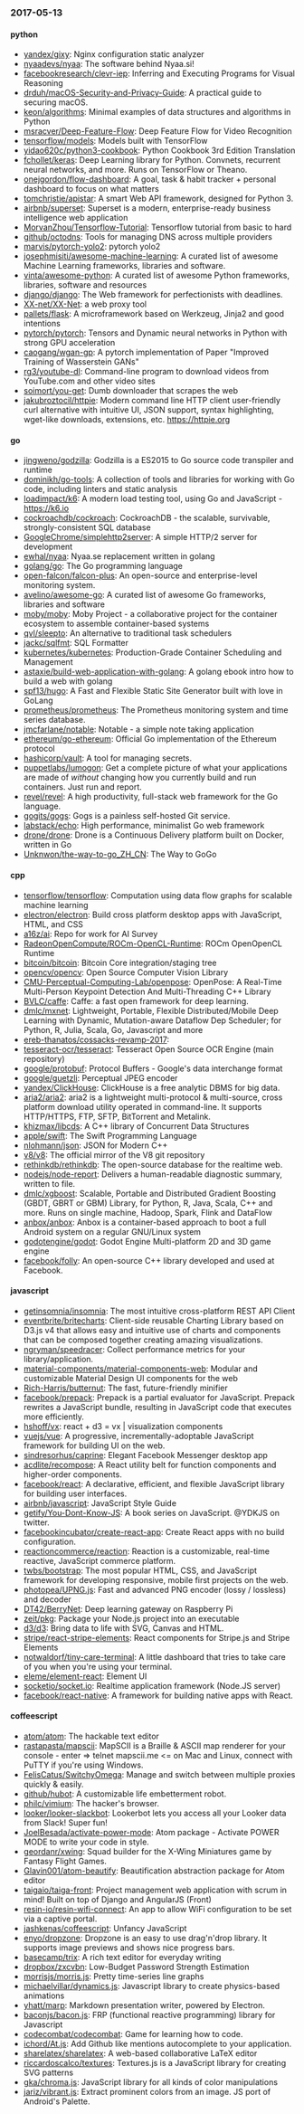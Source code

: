 ### 2017-05-13

#### python
* [yandex/gixy](https://github.com/yandex/gixy): Nginx configuration static analyzer
* [nyaadevs/nyaa](https://github.com/nyaadevs/nyaa): The software behind Nyaa.si!
* [facebookresearch/clevr-iep](https://github.com/facebookresearch/clevr-iep): Inferring and Executing Programs for Visual Reasoning
* [drduh/macOS-Security-and-Privacy-Guide](https://github.com/drduh/macOS-Security-and-Privacy-Guide): A practical guide to securing macOS.
* [keon/algorithms](https://github.com/keon/algorithms): Minimal examples of data structures and algorithms in Python
* [msracver/Deep-Feature-Flow](https://github.com/msracver/Deep-Feature-Flow): Deep Feature Flow for Video Recognition
* [tensorflow/models](https://github.com/tensorflow/models): Models built with TensorFlow
* [yidao620c/python3-cookbook](https://github.com/yidao620c/python3-cookbook): Python Cookbook 3rd Edition Translation
* [fchollet/keras](https://github.com/fchollet/keras): Deep Learning library for Python. Convnets, recurrent neural networks, and more. Runs on TensorFlow or Theano.
* [onejgordon/flow-dashboard](https://github.com/onejgordon/flow-dashboard): A goal, task & habit tracker + personal dashboard to focus on what matters
* [tomchristie/apistar](https://github.com/tomchristie/apistar): A smart Web API framework, designed for Python 3. 
* [airbnb/superset](https://github.com/airbnb/superset): Superset is a modern, enterprise-ready business intelligence web application
* [MorvanZhou/Tensorflow-Tutorial](https://github.com/MorvanZhou/Tensorflow-Tutorial): Tensorflow tutorial from basic to hard
* [github/octodns](https://github.com/github/octodns): Tools for managing DNS across multiple providers
* [marvis/pytorch-yolo2](https://github.com/marvis/pytorch-yolo2): pytorch yolo2
* [josephmisiti/awesome-machine-learning](https://github.com/josephmisiti/awesome-machine-learning): A curated list of awesome Machine Learning frameworks, libraries and software.
* [vinta/awesome-python](https://github.com/vinta/awesome-python): A curated list of awesome Python frameworks, libraries, software and resources
* [django/django](https://github.com/django/django): The Web framework for perfectionists with deadlines.
* [XX-net/XX-Net](https://github.com/XX-net/XX-Net): a web proxy tool
* [pallets/flask](https://github.com/pallets/flask): A microframework based on Werkzeug, Jinja2 and good intentions
* [pytorch/pytorch](https://github.com/pytorch/pytorch): Tensors and Dynamic neural networks in Python with strong GPU acceleration
* [caogang/wgan-gp](https://github.com/caogang/wgan-gp): A pytorch implementation of Paper "Improved Training of Wasserstein GANs"
* [rg3/youtube-dl](https://github.com/rg3/youtube-dl): Command-line program to download videos from YouTube.com and other video sites
* [soimort/you-get](https://github.com/soimort/you-get):  Dumb downloader that scrapes the web
* [jakubroztocil/httpie](https://github.com/jakubroztocil/httpie): Modern command line HTTP client  user-friendly curl alternative with intuitive UI, JSON support, syntax highlighting, wget-like downloads, extensions, etc. https://httpie.org

#### go
* [jingweno/godzilla](https://github.com/jingweno/godzilla): Godzilla is a ES2015 to Go source code transpiler and runtime
* [dominikh/go-tools](https://github.com/dominikh/go-tools): A collection of tools and libraries for working with Go code, including linters and static analysis
* [loadimpact/k6](https://github.com/loadimpact/k6): A modern load testing tool, using Go and JavaScript - https://k6.io
* [cockroachdb/cockroach](https://github.com/cockroachdb/cockroach): CockroachDB - the scalable, survivable, strongly-consistent SQL database
* [GoogleChrome/simplehttp2server](https://github.com/GoogleChrome/simplehttp2server): A simple HTTP/2 server for development
* [ewhal/nyaa](https://github.com/ewhal/nyaa): Nyaa.se replacement written in golang
* [golang/go](https://github.com/golang/go): The Go programming language
* [open-falcon/falcon-plus](https://github.com/open-falcon/falcon-plus): An open-source and enterprise-level monitoring system.
* [avelino/awesome-go](https://github.com/avelino/awesome-go): A curated list of awesome Go frameworks, libraries and software
* [moby/moby](https://github.com/moby/moby): Moby Project - a collaborative project for the container ecosystem to assemble container-based systems
* [qvl/sleepto](https://github.com/qvl/sleepto): An alternative to traditional task schedulers
* [jackc/sqlfmt](https://github.com/jackc/sqlfmt): SQL Formatter
* [kubernetes/kubernetes](https://github.com/kubernetes/kubernetes): Production-Grade Container Scheduling and Management
* [astaxie/build-web-application-with-golang](https://github.com/astaxie/build-web-application-with-golang): A golang ebook intro how to build a web with golang
* [spf13/hugo](https://github.com/spf13/hugo): A Fast and Flexible Static Site Generator built with love in GoLang
* [prometheus/prometheus](https://github.com/prometheus/prometheus): The Prometheus monitoring system and time series database.
* [jmcfarlane/notable](https://github.com/jmcfarlane/notable): Notable - a simple note taking application
* [ethereum/go-ethereum](https://github.com/ethereum/go-ethereum): Official Go implementation of the Ethereum protocol
* [hashicorp/vault](https://github.com/hashicorp/vault): A tool for managing secrets.
* [puppetlabs/lumogon](https://github.com/puppetlabs/lumogon): Get a complete picture of what your applications are made of *without* changing how you currently build and run containers. Just run and report.
* [revel/revel](https://github.com/revel/revel): A high productivity, full-stack web framework for the Go language.
* [gogits/gogs](https://github.com/gogits/gogs): Gogs is a painless self-hosted Git service.
* [labstack/echo](https://github.com/labstack/echo): High performance, minimalist Go web framework
* [drone/drone](https://github.com/drone/drone): Drone is a Continuous Delivery platform built on Docker, written in Go
* [Unknwon/the-way-to-go_ZH_CN](https://github.com/Unknwon/the-way-to-go_ZH_CN): The Way to GoGo

#### cpp
* [tensorflow/tensorflow](https://github.com/tensorflow/tensorflow): Computation using data flow graphs for scalable machine learning
* [electron/electron](https://github.com/electron/electron): Build cross platform desktop apps with JavaScript, HTML, and CSS
* [a16z/ai](https://github.com/a16z/ai): Repo for work for AI Survey
* [RadeonOpenCompute/ROCm-OpenCL-Runtime](https://github.com/RadeonOpenCompute/ROCm-OpenCL-Runtime): ROCm OpenOpenCL Runtime
* [bitcoin/bitcoin](https://github.com/bitcoin/bitcoin): Bitcoin Core integration/staging tree
* [opencv/opencv](https://github.com/opencv/opencv): Open Source Computer Vision Library
* [CMU-Perceptual-Computing-Lab/openpose](https://github.com/CMU-Perceptual-Computing-Lab/openpose): OpenPose: A Real-Time Multi-Person Keypoint Detection And Multi-Threading C++ Library
* [BVLC/caffe](https://github.com/BVLC/caffe): Caffe: a fast open framework for deep learning.
* [dmlc/mxnet](https://github.com/dmlc/mxnet): Lightweight, Portable, Flexible Distributed/Mobile Deep Learning with Dynamic, Mutation-aware Dataflow Dep Scheduler; for Python, R, Julia, Scala, Go, Javascript and more
* [ereb-thanatos/cossacks-revamp-2017](https://github.com/ereb-thanatos/cossacks-revamp-2017): 
* [tesseract-ocr/tesseract](https://github.com/tesseract-ocr/tesseract): Tesseract Open Source OCR Engine (main repository)
* [google/protobuf](https://github.com/google/protobuf): Protocol Buffers - Google's data interchange format
* [google/guetzli](https://github.com/google/guetzli): Perceptual JPEG encoder
* [yandex/ClickHouse](https://github.com/yandex/ClickHouse): ClickHouse is a free analytic DBMS for big data.
* [aria2/aria2](https://github.com/aria2/aria2): aria2 is a lightweight multi-protocol & multi-source, cross platform download utility operated in command-line. It supports HTTP/HTTPS, FTP, SFTP, BitTorrent and Metalink.
* [khizmax/libcds](https://github.com/khizmax/libcds): A C++ library of Concurrent Data Structures
* [apple/swift](https://github.com/apple/swift): The Swift Programming Language
* [nlohmann/json](https://github.com/nlohmann/json): JSON for Modern C++
* [v8/v8](https://github.com/v8/v8): The official mirror of the V8 git repository
* [rethinkdb/rethinkdb](https://github.com/rethinkdb/rethinkdb): The open-source database for the realtime web.
* [nodejs/node-report](https://github.com/nodejs/node-report): Delivers a human-readable diagnostic summary, written to file.
* [dmlc/xgboost](https://github.com/dmlc/xgboost): Scalable, Portable and Distributed Gradient Boosting (GBDT, GBRT or GBM) Library, for Python, R, Java, Scala, C++ and more. Runs on single machine, Hadoop, Spark, Flink and DataFlow
* [anbox/anbox](https://github.com/anbox/anbox): Anbox is a container-based approach to boot a full Android system on a regular GNU/Linux system
* [godotengine/godot](https://github.com/godotengine/godot): Godot Engine  Multi-platform 2D and 3D game engine
* [facebook/folly](https://github.com/facebook/folly): An open-source C++ library developed and used at Facebook.

#### javascript
* [getinsomnia/insomnia](https://github.com/getinsomnia/insomnia): The most intuitive cross-platform REST API Client 
* [eventbrite/britecharts](https://github.com/eventbrite/britecharts): Client-side reusable Charting Library based on D3.js v4 that allows easy and intuitive use of charts and components that can be composed together creating amazing visualizations.
* [ngryman/speedracer](https://github.com/ngryman/speedracer):  Collect performance metrics for your library/application.
* [material-components/material-components-web](https://github.com/material-components/material-components-web): Modular and customizable Material Design UI components for the web
* [Rich-Harris/butternut](https://github.com/Rich-Harris/butternut): The fast, future-friendly minifier
* [facebook/prepack](https://github.com/facebook/prepack): Prepack is a partial evaluator for JavaScript. Prepack rewrites a JavaScript bundle, resulting in JavaScript code that executes more efficiently.
* [hshoff/vx](https://github.com/hshoff/vx): react + d3 = vx | visualization components
* [vuejs/vue](https://github.com/vuejs/vue): A progressive, incrementally-adoptable JavaScript framework for building UI on the web.
* [sindresorhus/caprine](https://github.com/sindresorhus/caprine): Elegant Facebook Messenger desktop app
* [acdlite/recompose](https://github.com/acdlite/recompose): A React utility belt for function components and higher-order components.
* [facebook/react](https://github.com/facebook/react): A declarative, efficient, and flexible JavaScript library for building user interfaces.
* [airbnb/javascript](https://github.com/airbnb/javascript): JavaScript Style Guide
* [getify/You-Dont-Know-JS](https://github.com/getify/You-Dont-Know-JS): A book series on JavaScript. @YDKJS on twitter.
* [facebookincubator/create-react-app](https://github.com/facebookincubator/create-react-app): Create React apps with no build configuration.
* [reactioncommerce/reaction](https://github.com/reactioncommerce/reaction): Reaction is a customizable, real-time reactive, JavaScript commerce platform.
* [twbs/bootstrap](https://github.com/twbs/bootstrap): The most popular HTML, CSS, and JavaScript framework for developing responsive, mobile first projects on the web.
* [photopea/UPNG.js](https://github.com/photopea/UPNG.js): Fast and advanced PNG encoder (lossy / lossless) and decoder
* [DT42/BerryNet](https://github.com/DT42/BerryNet): Deep learning gateway on Raspberry Pi
* [zeit/pkg](https://github.com/zeit/pkg): Package your Node.js project into an executable
* [d3/d3](https://github.com/d3/d3): Bring data to life with SVG, Canvas and HTML. 
* [stripe/react-stripe-elements](https://github.com/stripe/react-stripe-elements): React components for Stripe.js and Stripe Elements
* [notwaldorf/tiny-care-terminal](https://github.com/notwaldorf/tiny-care-terminal):  A little dashboard that tries to take care of you when you're using your terminal.
* [eleme/element-react](https://github.com/eleme/element-react): Element UI
* [socketio/socket.io](https://github.com/socketio/socket.io): Realtime application framework (Node.JS server)
* [facebook/react-native](https://github.com/facebook/react-native): A framework for building native apps with React.

#### coffeescript
* [atom/atom](https://github.com/atom/atom): The hackable text editor
* [rastapasta/mapscii](https://github.com/rastapasta/mapscii):  MapSCII is a Braille & ASCII map renderer for your console - enter => telnet mapscii.me <= on Mac and Linux, connect with PuTTY if you're using Windows.
* [FelisCatus/SwitchyOmega](https://github.com/FelisCatus/SwitchyOmega): Manage and switch between multiple proxies quickly & easily.
* [github/hubot](https://github.com/github/hubot): A customizable life embetterment robot.
* [philc/vimium](https://github.com/philc/vimium): The hacker's browser.
* [looker/looker-slackbot](https://github.com/looker/looker-slackbot): Lookerbot lets you access all your Looker data from Slack! Super fun!
* [JoelBesada/activate-power-mode](https://github.com/JoelBesada/activate-power-mode): Atom package - Activate POWER MODE to write your code in style.
* [geordanr/xwing](https://github.com/geordanr/xwing): Squad builder for the X-Wing Miniatures game by Fantasy Flight Games.
* [Glavin001/atom-beautify](https://github.com/Glavin001/atom-beautify):  Beautification abstraction package for Atom editor
* [taigaio/taiga-front](https://github.com/taigaio/taiga-front): Project management web application with scrum in mind! Built on top of Django and AngularJS (Front)
* [resin-io/resin-wifi-connect](https://github.com/resin-io/resin-wifi-connect): An app to allow WiFi configuration to be set via a captive portal.
* [jashkenas/coffeescript](https://github.com/jashkenas/coffeescript): Unfancy JavaScript
* [enyo/dropzone](https://github.com/enyo/dropzone): Dropzone is an easy to use drag'n'drop library. It supports image previews and shows nice progress bars.
* [basecamp/trix](https://github.com/basecamp/trix): A rich text editor for everyday writing
* [dropbox/zxcvbn](https://github.com/dropbox/zxcvbn): Low-Budget Password Strength Estimation
* [morrisjs/morris.js](https://github.com/morrisjs/morris.js): Pretty time-series line graphs
* [michaelvillar/dynamics.js](https://github.com/michaelvillar/dynamics.js): Javascript library to create physics-based animations
* [yhatt/marp](https://github.com/yhatt/marp): Markdown presentation writer, powered by Electron.
* [baconjs/bacon.js](https://github.com/baconjs/bacon.js): FRP (functional reactive programming) library for Javascript
* [codecombat/codecombat](https://github.com/codecombat/codecombat): Game for learning how to code.
* [ichord/At.js](https://github.com/ichord/At.js): Add Github like mentions autocomplete to your application.
* [sharelatex/sharelatex](https://github.com/sharelatex/sharelatex): A web-based collaborative LaTeX editor
* [riccardoscalco/textures](https://github.com/riccardoscalco/textures): Textures.js is a JavaScript library for creating SVG patterns
* [gka/chroma.js](https://github.com/gka/chroma.js): JavaScript library for all kinds of color manipulations
* [jariz/vibrant.js](https://github.com/jariz/vibrant.js): Extract prominent colors from an image. JS port of Android's Palette.
